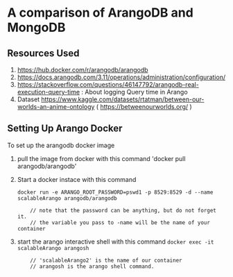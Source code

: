# A comparison of ArangoDB and MongoDB

## Resources Used
1. https://hub.docker.com/r/arangodb/arangodb
2. https://docs.arangodb.com/3.11/operations/administration/configuration/
3. https://stackoverflow.com/questions/46147792/arangodb-real-execution-query-time : About logging Query time in Arango
4. Dataset https://www.kaggle.com/datasets/rtatman/between-our-worlds-an-anime-ontology ( https://betweenourworlds.org/ )


## Setting Up Arango Docker

To set up the arangodb docker image

1. pull the image from docker with this command
    'docker pull arangodb/arangodb'

2. Start a docker instace with this command

    `docker run -e ARANGO_ROOT_PASSWORD=pswd1 -p 8529:8529 -d --name scalableArango arangodb/arangodb`

    ```
        // note that the password can be anything, but do not forget it.
        // the variable you pass to -name will be the name of your container
    ```

3. start the arango interactive shell with this command
    `docker exec -it scalableArango arangosh`

    ```
        // 'scalableArango2' is the name of our container
        // arangosh is the arango shell command.
    ```